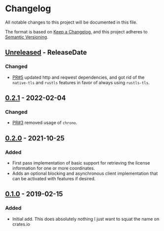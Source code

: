 <!-- markdownlint-disable blanks-around-headings blanks-around-lists no-duplicate-heading -->

# Changelog
All notable changes to this project will be documented in this file.

The format is based on [Keep a Changelog](https://keepachangelog.com/en/1.0.0/),
and this project adheres to [Semantic Versioning](https://semver.org/spec/v2.0.0.html).

<!-- next-header -->
## [Unreleased] - ReleaseDate
### Changed
- [PR#5](https://github.com/EmbarkStudios/clearly-defined/pull/5) updated http and reqwest dependencies, and got rid of the `native-tls` and `rustls` features in favor of always using `rustls-tls`.

## [0.2.1] - 2022-02-04
### Changed
- [PR#3](https://github.com/EmbarkStudios/clearly-defined/pull/3) removed usage of `chrono`.

## [0.2.0] - 2021-10-25
### Added
- First pass implementation of basic support for retrieving the license information for one or more coordinates.
- Adds an optional blocking and asynchronous client implementation that can be activated with features if desired.

## [0.1.0] - 2019-02-15
### Added
- Initial add. This does absolutely nothing I just want to squat the name on crates.io

<!-- next-url -->
[Unreleased]: https://github.com/EmbarkStudios/cargo-about/compare/0.2.1...HEAD
[0.2.1]: https://github.com/EmbarkStudios/cargo-about/compare/0.2.0...0.2.1
[0.2.0]: https://github.com/EmbarkStudios/clearly-defined/compare/0.1.0...0.2.0
[0.1.0]: https://github.com/EmbarkStudios/clearly-defined/releases/tag/0.1.0

